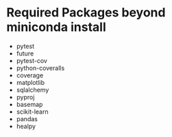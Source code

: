 # Required Packages beyond miniconda install
- pytest
- future
- pytest-cov
- python-coveralls
- coverage
- matplotlib
- sqlalchemy
- pyproj
- basemap
- scikit-learn
- pandas
- healpy
